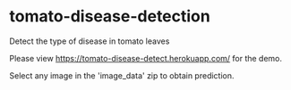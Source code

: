# tomato-disease-detection
 Detect the type of disease in tomato leaves
 
 
 Please view https://tomato-disease-detect.herokuapp.com/ for the demo.
 
 Select any image in the 'image_data' zip to obtain prediction.